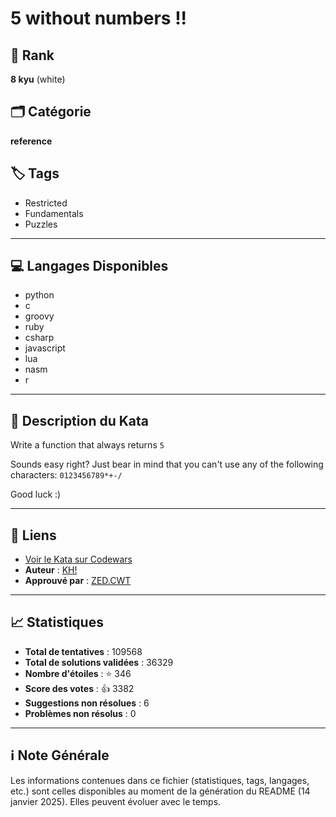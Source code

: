 # 5 without numbers !!

## 🏅 Rank
**8 kyu** (white)

## 🗂️ Catégorie
**reference**

## 🏷️ Tags
- Restricted
- Fundamentals
- Puzzles

---

## 💻 Langages Disponibles
- python
- c
- groovy
- ruby
- csharp
- javascript
- lua
- nasm
- r

---

## 📜 Description du Kata

Write a function that always returns `5`

Sounds easy right? Just bear in mind that you can't use any of the following characters: `0123456789*+-/`

Good luck :)


---

## 🔗 Liens
- [Voir le Kata sur Codewars](https://www.codewars.com/kata/59441520102eaa25260000bf)
- **Auteur** : [KH!](https://www.codewars.com/users/KH!)
- **Approuvé par** : [ZED.CWT](https://www.codewars.com/users/ZED.CWT)

---

## 📈 Statistiques
- **Total de tentatives** : 109568
- **Total de solutions validées** : 36329
- **Nombre d'étoiles** : ⭐ 346
- **Score des votes** : 👍 3382
- **Suggestions non résolues** : 6
- **Problèmes non résolus** : 0

---

## ℹ️ Note Générale
Les informations contenues dans ce fichier (statistiques, tags, langages, etc.) sont celles disponibles au moment de la génération du README (14 janvier 2025). Elles peuvent évoluer avec le temps.
